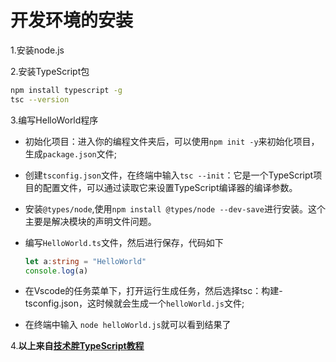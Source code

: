 # 开发环境的安装

1.安装node.js

2.安装TypeScript包

```bash
npm install typescript -g
tsc --version
```

3.编写HelloWorld程序

* 初始化项目：进入你的编程文件夹后，可以使用`npm init -y`来初始化项目，生成`package.json`文件;
* 创建`tsconfig.json`文件，在终端中输入`tsc --init`：它是一个TypeScript项目的配置文件，可以通过读取它来设置TypeScript编译器的编译参数。
* 安装`@types/node`,使用`npm install @types/node --dev-save`进行安装。这个主要是解决模块的声明文件问题。
* 编写`HelloWorld.ts`文件，然后进行保存，代码如下

  ```typescript
  let a:string = "HelloWorld"
  console.log(a)
  ```

* 在Vscode的任务菜单下，打开运行生成任务，然后选择tsc：构建-tsconfig.json，这时候就会生成一个`helloWorld.js`文件;
* 在终端中输入 `node helloWorld.js`就可以看到结果了

4.**以上来自[技术胖TypeScript教程](https://jspang.com/posts/2018/06/27/typesript.html)**
